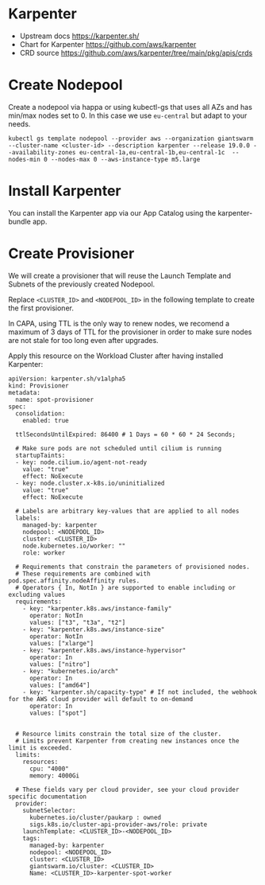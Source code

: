 # Karpenter

- Upstream docs https://karpenter.sh/
- Chart for Karpenter https://github.com/aws/karpenter
- CRD source https://github.com/aws/karpenter/tree/main/pkg/apis/crds

# Create Nodepool

Create a nodepool via happa or using kubectl-gs that uses all AZs and has min/max nodes set to 0. In this case we use `eu-central` but adapt to your needs.

```
kubectl gs template nodepool --provider aws --organization giantswarm --cluster-name <cluster-id> --description karpenter --release 19.0.0 --availability-zones eu-central-1a,eu-central-1b,eu-central-1c  --nodes-min 0 --nodes-max 0 --aws-instance-type m5.large
```

# Install Karpenter

You can install the Karpenter app via our App Catalog using the karpenter-bundle app.

# Create Provisioner

We will create a provisioner that will reuse the Launch Template and Subnets of the previously created Nodepool.

Replace `<CLUSTER_ID>` and `<NODEPOOL_ID>` in the following template to create the first provisioner. 

In CAPA, using TTL is the only way to renew nodes, we recomend a maximum of 3 days of TTL for the provisioner in order to make sure nodes are not stale for too long even after upgrades.

Apply this resource on the Workload Cluster after having installed Karpenter:

```
apiVersion: karpenter.sh/v1alpha5
kind: Provisioner
metadata:
  name: spot-provisioner
spec:
  consolidation:
    enabled: true

  ttlSecondsUntilExpired: 86400 # 1 Days = 60 * 60 * 24 Seconds;

  # Make sure pods are not scheduled until cilium is running
  startupTaints:
  - key: node.cilium.io/agent-not-ready
    value: "true"
    effect: NoExecute
  - key: node.cluster.x-k8s.io/uninitialized
    value: "true"
    effect: NoExecute

  # Labels are arbitrary key-values that are applied to all nodes
  labels:
    managed-by: karpenter
    nodepool: <NODEPOOL_ID>
    cluster: <CLUSTER_ID>
    node.kubernetes.io/worker: ""
    role: worker

  # Requirements that constrain the parameters of provisioned nodes.
  # These requirements are combined with pod.spec.affinity.nodeAffinity rules.
  # Operators { In, NotIn } are supported to enable including or excluding values
  requirements:
    - key: "karpenter.k8s.aws/instance-family"
      operator: NotIn
      values: ["t3", "t3a", "t2"]
    - key: "karpenter.k8s.aws/instance-size"
      operator: NotIn
      values: ["xlarge"]
    - key: "karpenter.k8s.aws/instance-hypervisor"
      operator: In
      values: ["nitro"]
    - key: "kubernetes.io/arch"
      operator: In
      values: ["amd64"]
    - key: "karpenter.sh/capacity-type" # If not included, the webhook for the AWS cloud provider will default to on-demand
      operator: In
      values: ["spot"]


  # Resource limits constrain the total size of the cluster.
  # Limits prevent Karpenter from creating new instances once the limit is exceeded.
  limits:
    resources:
      cpu: "4000"
      memory: 4000Gi

  # These fields vary per cloud provider, see your cloud provider specific documentation
  provider:
    subnetSelector:
      kubernetes.io/cluster/paukarp	: owned
      sigs.k8s.io/cluster-api-provider-aws/role: private
    launchTemplate: <CLUSTER_ID>-<NODEPOOL_ID>
    tags:
      managed-by: karpenter
      nodepool: <NODEPOOL_ID>
      cluster: <CLUSTER_ID>
      giantswarm.io/cluster: <CLUSTER_ID>
      Name: <CLUSTER_ID>-karpenter-spot-worker
```
